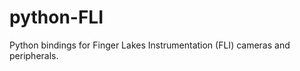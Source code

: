 python-FLI
==========

Python bindings for Finger Lakes Instrumentation (FLI) cameras and peripherals.